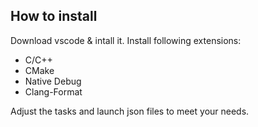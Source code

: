 ## How to install

Download vscode & intall it.
Install following extensions:
* C/C++ 
* CMake
* Native Debug
* Clang-Format

Adjust the tasks and launch json files to meet your needs.


